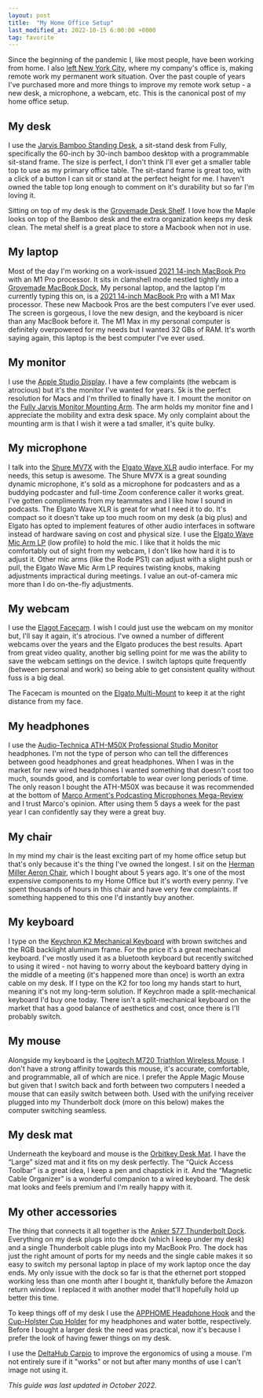 ```yaml
---
layout: post
title:  "My Home Office Setup"
last_modified_at: 2022-10-15 6:00:00 +0000
tag: favorite
---
```


Since the beginning of the pandemic I, like most people, have been working from home. I also 
[left New York City](https://merimerimeri.com/essays/leaving-nyc/), where my company's office is, making remote 
work my permanent work situation. Over the past couple of years I've purchased more and more things to improve 
my remote work setup - a new desk, a microphone, a webcam, etc. This is the canonical post of my home office 
setup.


## My desk

I use the [Jarvis Bamboo Standing Desk](https://www.fully.com/standing-desks/jarvis/jarvis-adjustable-height-desk-bamboo.html), 
a sit-stand desk from Fully, specifically the 60-inch by 30-inch bamboo desktop with a programmable sit-stand frame. 
The size is perfect, I don't think I'll ever get a smaller table top to use as my primary office table. The sit-stand 
frame is great too, with a click of a button I can sit or stand at the perfect height for me. I haven't owned the 
table top long enough to comment on it's durability but so far I'm loving it.

Sitting on top of my desk is the [Grovemade Desk Shelf](https://grovemade.com/product/wood-desk-shelf/?initial=342). I love how the 
Maple looks on top of the Bamboo desk and the extra organization keeps my desk clean. The metal shelf is a great place to store a Macbook when
not in use.

## My laptop

Most of the day I'm working on a work-issued [2021 14-inch MacBook Pro](https://www.apple.com/shop/buy-mac/macbook-pro/14-inch) with an M1 Pro processor. It 
sits in clamshell mode nestled tightly into a [Grovemade MacBook Dock](https://grovemade.com/product/wood-macbook-dock/?initial=637), My personal laptop, 
and the laptop I'm currently typing this on, is a [2021 14-inch MacBook Pro](https://www.apple.com/shop/buy-mac/macbook-pro/14-inch) 
with a M1 Max processor. These new Macbook Pros are the best computers I've ever used. The screen is gorgeous, I love the new design, 
and the keyboard is nicer than any MacBook before it. The M1 Max in my personal computer is definitely overpowered for my needs but I wanted 
32 GBs of RAM. It's worth saying again, this laptop is the best computer I've ever used.

## My monitor

I use the [Apple Studio Display](https://www.apple.com/studio-display/). I have a few complaints (the webcam is atrocious) but it's the monitor
I've wanted for years. 5k is the perfect resolution for Macs and I'm thrilled to finally have it. I mount the monitor on the 
[Fully Jarvis Monitor Mounting Arm](https://www.amazon.com/gp/product/B071G4LZNY/ref=ppx_yo_dt_b_search_asin_title?ie=UTF8&psc=1). The arm 
holds my monitor fine and I appreciate the mobility and extra desk space. My only complaint about the mounting arm is that I 
wish it were a tad smaller, it's quite bulky. 

## My microphone

I talk into the [Shure MV7X](https://www.amazon.com/Shure-MV7X-Podcast-Microphone-Voice-Isolating/dp/B09BZZCGC8) with the 
[Elgato Wave XLR](https://www.amazon.com/Elgato-Wave-Tap-Mute-Mac/dp/B09738CKKX) audio interface. For my needs, this setup is awesome. 
The Shure MV7X is a great sounding dynamic microphone, it's sold as a microphone for podcasters and as a buddying podcaster and 
full-time Zoom conference caller it works great. I've gotten compliments from my teammates and I like how I sound in podcasts. 
The Elgato Wave XLR is great for what I need it to do. It's compact so it doesn't take up too much room on my desk (a big plus) 
and Elgato has opted to implement features of other audio interfaces in software instead of hardware saving on cost and physical size. 
I use the [Elgato Wave Mic Arm LP](https://www.elgato.com/en/wave-mic-arm-lp) (low profile) to hold the mic. I like that it holds 
the mic comfortably out of sight from my webcam, I don't like how hard it is to adjust it. Other mic arms (like the Rode PS1) can 
adjust with a slight push or pull, the Elgato Wave Mic Arm LP requires twisting knobs, making adjustments impractical during 
meetings. I value an out-of-camera mic more than I do on-the-fly adjustments.

## My webcam

I use the [Elagot Facecam](https://www.elgato.com/en/facecam). I wish I could just use the webcam on my monitor but, I'll say it again,
it's atrocious. I've owned a number of different webcams over the years and the Elgato produces the best results. Apart from great video
quality, another big selling point for me was the ability to save the webcam settings on the device. I switch laptops quite frequently (between 
personal and work) so being able to get consistent quality without fuss is a big deal.

The Facecam is mounted on the [Elgato Multi-Mount](https://www.elgato.com/en/multi-mount-system) to keep it at the right distance from my face.

## My headphones

I use the [Audio-Technica ATH-M50X Professional Studio Monitor](https://www.amazon.com/gp/product/B00HVLUR86/ref=ppx_yo_dt_b_search_asin_title?ie=UTF8&psc=1) headphones. 
I'm not the type of person who can tell the differences between good headphones and great headphones. When I was in the market for new 
wired headphones I wanted something that doesn't cost too much, sounds good, and is comfortable to wear over long periods of time. The 
only reason I bought the ATH-M50X was because it was recommended at the bottom of 
[Marco Arment's Podcasting Microphones Mega-Review](https://marco.org/podcasting-microphones) and I trust Marco's opinion. After using them 
5 days a week for the past year I can confidently say they were a great buy.

## My chair

In my mind my chair is the least exciting part of my home office setup but that's only because it's the thing I've owned the longest. I 
sit on the [Herman Miller Aeron Chair](https://www.hermanmiller.com/products/seating/office-chairs/aeron-chairs/), which I bought about 5 years 
ago. It's one of the most expensive components to my Home Office but it's worth every penny. I've spent thousands of hours in this chair and have 
very few complaints. If something happened to this one I'd instantly buy another.

## My keyboard

I type on the [Keychron K2 Mechanical Keyboard](https://www.keychron.com/products/keychron-k2-wireless-mechanical-keyboard) with brown switches 
and the RGB backlight aluminum frame. For the price it's a great mechanical keyboard. I've mostly used it as a bluetooth keyboard but recently 
switched to using it wired - not having to worry about the keyboard battery dying in the middle of a meeting (it's happened more than once) is 
worth an extra cable on my desk. If I type on the K2 for too long my hands start to hurt, meaning it's not my long-term solution. If Keychron 
made a split-mechanical keyboard I'd buy one today. There isn't a split-mechanical keyboard on the market that has a good balance of aesthetics 
and cost, once there is I'll probably switch.

## My mouse

Alongside my keyboard is the [Logitech M720 Triathlon Wireless Mouse](https://www.amazon.com/gp/product/B087Z6LSHW/ref=ppx_yo_dt_b_search_asin_title?ie=UTF8&psc=1). 
I don't have a strong affinity towards this mouse, it's accurate, comfortable, and programmable, all of which are nice. I prefer the Apple Magic 
Mouse but given that I switch back and forth between two computers I needed a mouse that can easily switch between both. Used with the unifying 
receiver plugged into my Thunderbolt dock (more on this below) makes the computer switching seamless.

## My desk mat

Underneath the keyboard and mouse is the [Orbitkey Desk Mat](https://www.orbitkey.com/collections/orbitkey-desk-mat/products/orbitkey-desk-mat?variant=32750570537056). 
I have the “Large” sized mat and it fits on my desk perfectly. The “Quick Access Toolbar” is a great idea, I keep a pen and chapstick in it. And 
the “Magnetic Cable Organizer” is a wonderful companion to a wired keyboard. The desk mat looks and feels premium and I'm really happy with it.

## My other accessories

The thing that connects it all together is the [Anker 577 Thunderbolt Dock](https://us.anker.com/products/a8396). Everything on my desk plugs into 
the dock (which I keep under my desk) and a single Thunderbolt cable plugs into my MacBook Pro. The dock has just the right amount of ports for 
my needs and the single cable makes it so easy to switch my personal laptop in place of my work laptop once the day ends. My only issue with the 
dock so far is that the ethernet port stopped working less than one month after I bought it, thankfully before the Amazon return window. I replaced 
it with another model that'll hopefully hold up better this time.

To keep things off of my desk I use the [APPHOME Headphone Hook](https://www.amazon.com/gp/product/B07ZRJ7T36/ref=ppx_yo_dt_b_search_asin_title?ie=UTF8&psc=1) 
and the [Cup-Holster Cup Holder](https://www.amazon.com/gp/product/B07RVDMRYC/ref=ppx_yo_dt_b_search_asin_title?ie=UTF8&psc=1) for my headphones and water 
bottle, respectively. Before I bought a larger desk the need was practical, now it's because I prefer the look of having fewer things on my desk.

I use the [DeltaHub Carpio](https://deltahub.io/products/carpio-2) to improve the ergonomics of using a mouse. I'm not entirely sure if it "works" or not but 
after many months of use I can't image not using it.

*This guide was last updated in October 2022.*
